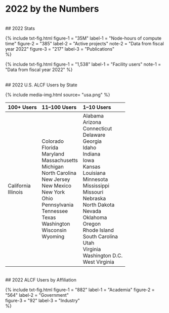 # 2022 by the Numbers



<br>
## 2022 Stats

{%	include txt-fig.html 
	  	figure-1 = "35M"
		label-1 = "Node-hours of compute time"
		figure-2 = "385"
		label-2 = "Active projects"
		note-2 = "Data from fiscal year 2022"
		figure-3 = "217"
		label-3 = "Publications"	
%}

{%	include txt-fig.html 
	  figure-1 = "1,538"
		label-1 = "Facility users"
		note-1 = "Data from fiscal year 2022"
%}


<br>
## 2022 U.S. ALCF Users by State

{% include media-img.html
   source= "usa.png"
%}

| 100+ Users | 11–100 Users | 1–10 Users |
|:--|:--|:--|
| California <br> Illinois | Colorado <br> Florida <br> Maryland <br> Massachusetts <br> Michigan <br> North Carolina <br> New Jersey <br> New Mexico <br> New York <br> Ohio <br> Pennsylvania <br> Tennessee <br> Texas <br> Washington <br> Wisconsin <br> Wyoming | Alabama <br> Arizona <br> Connecticut <br> Delaware <br> Georgia <br> Idaho <br> Indiana <br> Iowa <br> Kansas <br> Louisiana <br> Minnesota <br> Mississippi <br> Missouri <br> Nebraska <br> North Dakota <br> Nevada <br> Oklahoma <br> Oregon <br> Rhode Island <br> South Carolina <br> Utah <br> Virginia <br> Washington D.C. <br> West Virginia |


<br>
## 2022 ALCF Users by Affiliation

{%	include txt-fig.html 
	  	figure-1 = "882"
		label-1 = "Academia"
		figure-2 = "564"
		label-2 = "Government"	
		figure-3 = "92"
		label-3 = "Industry"	
%}








